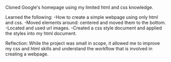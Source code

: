 Cloned Google's homepage using my limited html and css knowledge.

Learned the following:
    -How to create a simple webpage using only html and css.
    -Moved elements around: centered and moved them to the bottom.
    -Located and used url images. 
    -Created a css style document and applied the styles into my html document.

Reflection: While the project was small in scope, it allowed me to improve my css and html skills and understand the workflow that is involved in creating a webpage.
